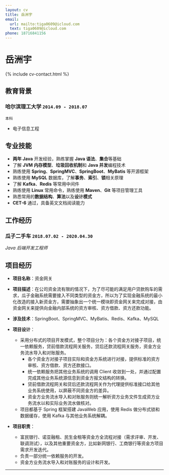 ```yaml
---
layout: cv
title: 岳洲宇
email:
  url: mailto:tiga0609@icloud.com
  text: tiga0609@icloud.com
phone: 18716841156
---
```


# **岳洲宇**

<!--
include contact information from the front matter
Supported arguments:
    - homepage: url, text
    - phone
    - email
-->

{% include cv-contact.html %}

## 教育背景

### **哈尔滨理工大学**  `2014.09 - 2018.07`

```
本科
```

- 电子信息工程

## 专业技能

- **两年 Java** 开发经验，熟练掌握 **Java 语法**、**集合**等基础
- 了解 **JVM 内存模型**、**垃圾回收机制**和 **Java 并发**编程技术
- 熟练使用 **Spring**、**SpringMVC**、**SpringBoot**、**MyBatis** 等开源框架
- 熟练使用 **MySQL** 数据库，了解**事务**、**索引**、**锁**相关原理
- 了解 **Kafka**、**Redis** 等常用中间件
- 熟练使用 **Linux** 常用命令，熟练使用 **Maven**、**Git** 等项目管理工具
- 熟悉常用的**数据结构**、**算法**以及**设计模式**
- **CET-6** 通过，具备英文文档阅读能力

## 工作经历

### **瓜子二手车** `2018.07.02 - 2020.04.30`

 *Java 后端开发工程师*

## 项目经历

- **项目名称**：资金网关
- **项目描述**：在公司资金流有限的情况下，为了尽可能的满足用户贷款购车的需求，瓜子金融系统需要接入不同类型的资金方，所以为了实现金融系统的最小化改造的接入新资金方，需要抽象出一个统一模块即资金网关来完成对接，由资金网关来提供向金融内部系统的资方审核、资方借款、资方还款功能。
- **涉及技术**：SpringBoot、SpringMVC、MyBatis、Redis、Kafka、MySQL
- **项目设计**：
  - 采用分布式的项目开发模式，整个项目分为：各个资金方对接子项目，统一依赖服务，贷前借款流程网关服务，贷后还款流程网关服务，资金方业务流水导入和对账服务。
    - 各个资金方对接子项目实际和资金方系统进行对接，提供标准的资方审核、资方借款、资方还款接口。
    - 统一依赖服务把其他业务系统的调用 Client 收敛到一处，并通过配置完成其他业务系统源信息到资金方报文结构的转换。
    - 贷前借款流程网关和贷后还款流程网关作为代理提供标准接口给其他业务系统使用，以屏蔽不同资金方的差异。
    - 资金方业务流水导入和对账服务则统一解析资方业务文件生成资方业务流水以和实际业务流水做核对。
  - 项目都基于 Spring 框架搭建 JavaWeb 应用，使用 Redis 做分布式锁和数据缓存，使用 Kafka 与其他业务系统解耦。

- **项目职责**：
  - 富民银行、诺亚融租、民生金租等资金方全流程对接（需求评审、开发、联调测试），以及其他重要资金方，比如新网银行、工商银行等资金方项目需求开发迭代。
  - 负责一部分统一依赖服务的开发。
  - 资金方业务流水导入和对账服务的设计和开发。

---


